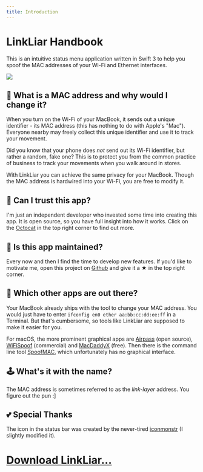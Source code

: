 ```yaml
---
title: Introduction
---
```


# LinkLiar Handbook

This is an intuitive status menu application written in Swift 3 to help you spoof the MAC addresses of your Wi-Fi and Ethernet interfaces.

![](screenshot_2.1.0.png)

## 📱 What is a MAC address and why would I change it?

When you turn on the Wi-Fi of your MacBook, it sends out a unique identifier - its MAC address
(this has nothing to do with Apple's "Mac").
Everyone nearby may freely collect this unique identifier and use it to track your movement.

Did you know that your phone does *not* send out its Wi-Fi identifier, but rather a random, fake one?
This is to protect you from the common practice of business to track your movements when you walk around in stores.

With LinkLiar you can achieve the same privacy for your MacBook.
Though the MAC address is hardwired into your Wi-Fi, you are free to modify it.

## 🐷 Can I trust this app?

I'm just an independent developer who invested some time into creating this app.
It is open source, so you have full insight into how it works.
Click on the [Octocat](https://github.com/halo/LinkLiar) in the top right corner to find out more.

## 🔩 Is this app maintained?

Every now and then I find the time to develop new features.
If you'd like to motivate me, open this project on [Github](https://github.com/halo/LinkLiar)
and give it a ★ in the top right corner.

## 🔦 Which other apps are out there?

Your MacBook already ships with the tool to change your MAC address.
You would just have to enter `ifconfig en0 ether aa:bb:cc:dd:ee:ff` in a Terminal.
But that's cumbersome, so tools like LinkLiar are supposed to make it easier for you.

For macOS, the more prominent graphical apps are
[Airpass](https://airpass.tiagoalves.me/) (open source),
[WiFiSpoof](https://wifispoof.com) (commercial) and
[MacDaddyX](http://www.deepthought.ws/software/software-osx-macdaddyx/) (free).
Then there is the command line tool [SpoofMAC](https://feross.org/spoofmac/),
which unfortunately has no graphical interface.

## 🕹 What's it with the name?

The MAC address is sometimes referred to as the *link-layer* address. You figure out the pun :]

## 💕 Special Thanks

The icon in the status bar was created by the never-tired
[iconmonstr](https://iconmonstr.com/about) (I slightly modified it).

# [Download LinkLiar...](installation.html)
